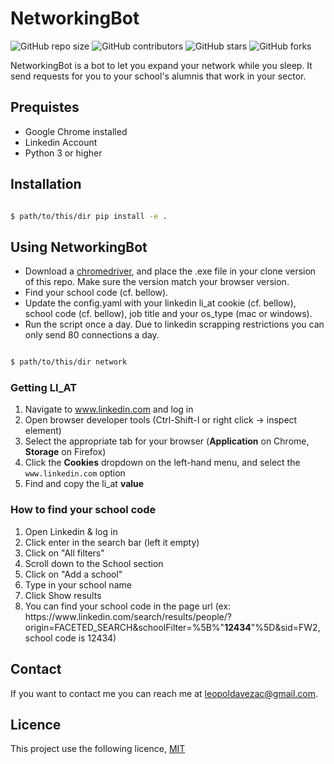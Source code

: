 # NetworkingBot

![GitHub repo size](https://img.shields.io/github/repo-size/leopoldavezac/LinkedInNetworkingBot)
![GitHub contributors](https://img.shields.io/github/contributors/leopoldavezac/LinkedInNetworkingBot)
![GitHub stars](https://img.shields.io/github/stars/leopoldavezac/LinkedInNetworkingBot?style=social)
![GitHub forks](https://img.shields.io/github/forks/leopoldavezac/LinkedInNetworkingBot?style=social)

NetworkingBot is a bot to let you expand your network while you sleep. It send requests for you to your school's alumnis that work in your sector.  

## Prequistes

- Google Chrome installed
- Linkedin Account
- Python 3 or higher

## Installation

```bash

$ path/to/this/dir pip install -e .

```

## Using NetworkingBot


- Download a [chromedriver](https://chromedriver.chromium.org/downloads), and place the .exe file in your clone version of this repo. Make sure the version match your browser version.
- Find your school code (cf. bellow).
- Update the config.yaml with your linkedin li_at cookie (cf. bellow), school code (cf. bellow), job title and your os_type (mac or windows).
- Run the script once a day. Due to linkedin scrapping restrictions you can only send 80 connections a day.

```bash

$ path/to/this/dir network

```

### Getting LI_AT

1.  Navigate to www.linkedin.com and log in
2.  Open browser developer tools (Ctrl-Shift-I or right click -> inspect
    element)
3.  Select the appropriate tab for your browser (**Application** on Chrome,
    **Storage** on Firefox)
4.  Click the **Cookies** dropdown on the left-hand menu, and select the
    `www.linkedin.com` option
5.  Find and copy the li_at **value**

### How to find your school code

1. Open Linkedin & log in
2. Click enter in the search bar (left it empty)
3. Click on "All filters"
4. Scroll down to the School section
5. Click on "Add a school"
6. Type in your school name
7. Click Show results
8. You can find your school code in the page url 
(ex: https:<area>//www<area>.linkedin.com/search/results/people/?origin=FACETED_SEARCH&schoolFilter=%5B%"**12434**"%5D&sid=FW2, school code is 12434)

## Contact

If you want to contact me you can reach me at leopoldavezac@gmail.com.

## Licence

This project use the following licence, [MIT](./LICENCE)


